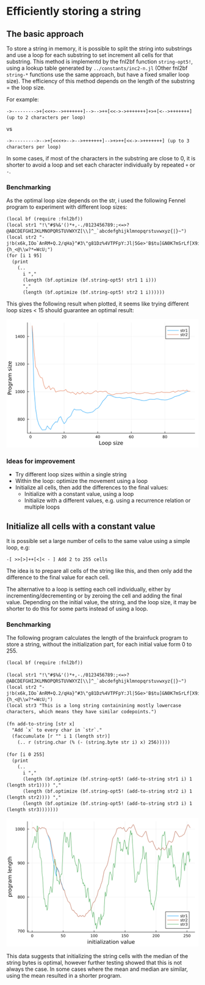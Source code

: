 # Efficiently storing a string
## The basic approach
To store a string in memory, it is possible to split the string into substrings and use a loop for each substring to set increment all cells for that substring.
This method is implementd by the fnl2bf function `string-opt5!`, using a lookup table generated by `../constants/inc2-n.jl` (Other fnl2bf `string-*` functions use the same approach, but have a fixed smaller loop size). The efficiency of this method depends on the length of the substring = the loop size.

For example:
```
->--------->+[<<+>-->+++++++]-->-->++[<<->->+++++++]+>+[<-->+++++++] (up to 2 characters per loop)
```
vs
```
->--------->-->+[<<<+>-->-->+++++++]-->+>++[<<->->+++++++] (up to 3 characters per loop)
```

In some cases, if most of the characters in the substring are close to 0, it is shorter to avoid a loop and set each character individually by repeated `+` or `-`.

### Benchmarking
As the optimal loop size depends on the str, i used the following Fennel program to experiment with different loop sizes:
```fennel
(local bf (require :fnl2bf))
(local str1 "!\"#$%&'()*+,-./0123456789:;<=>?@ABCDEFGHIJKLMNOPQRSTUVWXYZ[\\]^_`abcdefghijklmnopqrstuvwxyz{|}~")
(local str2 "-j!b(x6k,IOo`AnRM+Q.2/qHa}^#3\"g81Dz%4VTPFpY:Jl|5Ge>'B$tu]&N0K7mSrLf[X9iZCyd~svE){h_<@\\w?*=WcU;")
(for [i 1 95]
  (print
    (..
      i ","
      (length (bf.optimize (bf.string-opt5! str1 1 i)))
      ","
      (length (bf.optimize (bf.string-opt5! str2 1 i))))))
```

This gives the following result when plotted, it seems like trying different loop sizes < 15 should guarantee an optimal result:

![](plots/string.svg)

### Ideas for improvement
- Try different loop sizes within a single string
- Within the loop: optimize the movement using a loop
- Initialize all cells, then add the differences to the final values:
  - Initialize with a constant value, using a loop
  - Initialize with a different values, e.g. using a recurrence relation or multiple loops

## Initialize all cells with a constant value
It is possible set a large number of cells to the same value using a simple loop, e.g:
```
-[ >>[>]++[<]< - ] Add 2 to 255 cells
```
The idea is to prepare all cells of the string like this, and then only add the difference to the final value for each cell.

The alternative to a loop is setting each cell individually, either by incrementing/decrementing or by zeroing the cell and adding the final value. Depending on the initial value, the string, and the loop size, it may be shorter to do this for some parts instead of using a loop.

### Benchmarking
The following program calculates the length of the brainfuck program to store a string, without the initialization part, for each initial value form 0 to 255.
```fennel
(local bf (require :fnl2bf))

(local str1 "!\"#$%&'()*+,-./0123456789:;<=>?@ABCDEFGHIJKLMNOPQRSTUVWXYZ[\\]^_`abcdefghijklmnopqrstuvwxyz{|}~")
(local str2 "-j!b(x6k,IOo`AnRM+Q.2/qHa}^#3\"g81Dz%4VTPFpY:Jl|5Ge>'B$tu]&N0K7mSrLf[X9iZCyd~svE){h_<@\\w?*=WcU;")
(local str3 "This is a long string containining mostly lowercase characters, which means they have similar codepoints.")

(fn add-to-string [str x]
  "Add `x` to every char in `str`."
  (faccumulate [r "" i 1 (length str)]
    (.. r (string.char (% (- (string.byte str i) x) 256)))))

(for [i 0 255]
  (print
    (..
      i ","
      (length (bf.optimize (bf.string-opt5! (add-to-string str1 i) 1 (length str1)))) ","
      (length (bf.optimize (bf.string-opt5! (add-to-string str2 i) 1 (length str2)))) ","
      (length (bf.optimize (bf.string-opt5! (add-to-string str3 i) 1 (length str3)))))))
```

![](plots/string2.svg)

This data suggests that initializing the string cells with the median of the string bytes is optimal, however further testing showed that this is not always the case. In some cases where the mean and median are similar, using the mean resulted in a shorter program.
